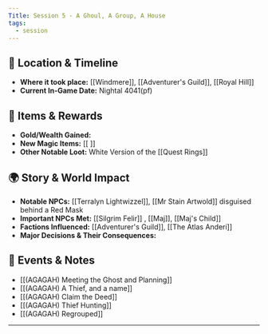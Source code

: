```yaml
---
Title: Session 5 - A Ghoul, A Group, A House
tags:
  - session
---
```

## 📍 Location & Timeline
- **Where it took place:** [[Windmere]], [[Adventurer's Guild]], [[Royal Hill]]
- **Current In-Game Date:**  Nightal 4041(pf)

## 🔮 Items & Rewards
- **Gold/Wealth Gained:**  
- **New Magic Items:** [[ ]]  
- **Other Notable Loot:** White Version of the [[Quest Rings]] 

## 🌍 Story & World Impact
- **Notable NPCs:** [[Terralyn Lightwizzel]], [[Mr Stain Artwold]] disguised behind a Red Mask
- **Important NPCs Met:** [[Silgrim Felir]] , [[Maj]], [[Maj's Child]]
- **Factions Influenced:**  [[Adventurer's Guild]], [[The Atlas Anderi]]
- **Major Decisions & Their Consequences:**  

## 📝 Events & Notes
- [[(AGAGAH) Meeting the Ghost and Planning]]
- [[(AGAGAH) A Thief, and a name]]
- [[(AGAGAH) Claim the Deed]]
- [[(AGAGAH) Thief Hunting]]
- [[(AGAGAH) Regrouped]]
---

